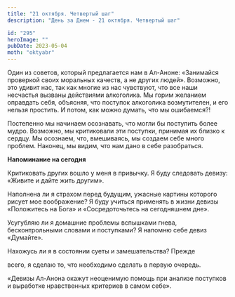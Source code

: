 ```yaml
---
title: "21 октября. Четвертый шаг"
description: "День за Днем - 21 октября. Четвертый шаг"

id: "295"
heroImage: ""
pubDate: 2023-05-04
moth: "oktyabr"
---
```


Один из советов, который предлагается нам в Ал-Аноне: «Занимайся проверкой
своих моральных качеств, а не других людей». Возможно, это удивит нас, так как
многие из нас чувствуют, что все наши несчастья вызваны действиями алкоголика.
Мы горим желанием оправдать себя, объясняя, что поступок алкоголика
возмутителен, и его нельзя простить. И потом, как можно думать, что мы
ошибаемся?!

Постепенно мы начинаем осознавать, что могли бы поступить более мудро.
Возможно, мы критиковали эти поступки, принимая их близко к сердцу. Мы
осознаем, что, вмешиваясь, мы создаем себе много проблем. Наконец, мы видим,
что нам дано в себе разобраться.

**Напоминание на сегодня**

Критиковать других вошло у меня в привычку. Я буду следовать девизу: «Живите и
дайте жить другим».

Наполнена ли я страхом перед будущим, ужасные картины которого рисует мое
воображение? Я буду учиться применять в жизни девизы «Положитесь на Бога» и
«Сосредоточьтесь на сегодняшнем дне».

Усугубляю ли я домашние проблемы вспышками гнева, бесконтрольными словами и
поступками? Я напомню себе девиз «Думайте».

Нахожусь ли я в состоянии суеты и замешательства? Прежде

всего, я сделаю то, что необходимо сделать в первую очередь.

«Девизы Ал-Анона окажут неоценимую помощь при анализе поступков и выработке
нравственных критериев в самом себе».
